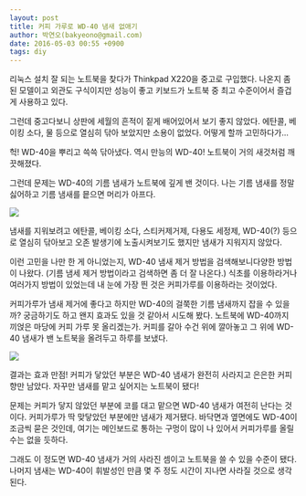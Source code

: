 ```yaml
---
layout: post
title: 커피 가루로 WD-40 냄새 없애기
author: 박연오(bakyeono@gmail.com)
date: 2016-05-03 00:55 +0900
tags: diy
---
```

리눅스 설치 잘 되는 노트북을 찾다가 Thinkpad X220을 중고로 구입했다. 나온지 좀 된 모델이고 외관도 구식이지만 성능이 좋고 키보드가 노트북 중 최고 수준이어서 즐겁게 사용하고 있다.

그런데 중고다보니 상판에 세월의 흔적이 짙게 배어있어서 보기 좋지 않았다. 에탄콜, 베이킹 소다, 물 등으로 열심히 닦아 보았지만 소용이 없었다. 어떻게 할까 고민하다가...

헉! WD-40을 뿌리고 쓱쓱 닦아냈다. 역시 만능의 WD-40! 노트북이 거의 새것처럼 깨끗해졌다.

그런데 문제는 WD-40의 기름 냄새가 노트북에 깊게 밴 것이다. 나는 기름 냄새를 정말 싫어하고 기름 냄새를 믙으면 머리가 아프다.

![](http://bakyeono.net/img/wd-40-perfume.jpg)

냄새를 지워보려고 에탄콜, 베이킹 소다, 스티커제거제, 다용도 세정제, WD-40(?) 등으로 열심히 닦아보고 오존 발생기에 노출시켜보기도 했지만 냄새가 지워지지 않았다.

이런 고민을 나만 한 게 아니었는지, WD-40 냄새 제거 방법을 검색해보니다양한 방법이 나왔다. (기름 냄세 제거 방법이라고 검색하면 좀 더 잘 나온다.) 식초를 이용하라거나 여러가지 방법이 있었는데 내 눈에 가장 띈 것은 커피가루를 이용하라는 것이었다.

커피가루가 냄새 제거에 좋다고 하지만 WD-40의 걸쭉한 기름 냄새까지 잡을 수 있을까? 궁금하기도 하고 왠지 효과도 있을 것 같아서 시도해 봤다. 노트북에 WD-40까지 끼얹은 마당에 커피 가루 못 올리겠는가. 커피를 갈아 수건 위에 깔아놓고 그 위에 WD-40 냄새가 밴 노트북을 올려두고 하루를 보냈다.

![](http://bakyeono.net/img/thinkpad-x220-wd-40-coffee.png)

결과는 효과 만점! 커피가 닿았던 부분은 WD-40 냄새가 완전히 사라지고 은은한 커피향만 남았다. 자꾸만 냄새를 맡고 싶어지는 노트북이 됐다!

문제는 커피가 닿지 않았던 부분에 코를 대고 맡으면 WD-40 냄새가 여전히 난다는 것이다. 커피가루가 딱 맞닿았던 부분에만 냄새가 제거됐다. 바닥면과 옆면에도 WD-40이 조금씩 묻은 것인데, 여기는 메인보드로 통하는 구멍이 많이 나 있어서 커피가루를 올릴 수는 없을 듯하다.

그래도 이 정도면 WD-40 냄새가 거의 사라진 셈이고 노트북을 쓸 수 있을 수준이 됐다. 나머지 냄새는 WD-40이 휘발성인 만큼 몇 주 정도 시간이 지나면 사라질 것으로 생각된다.

